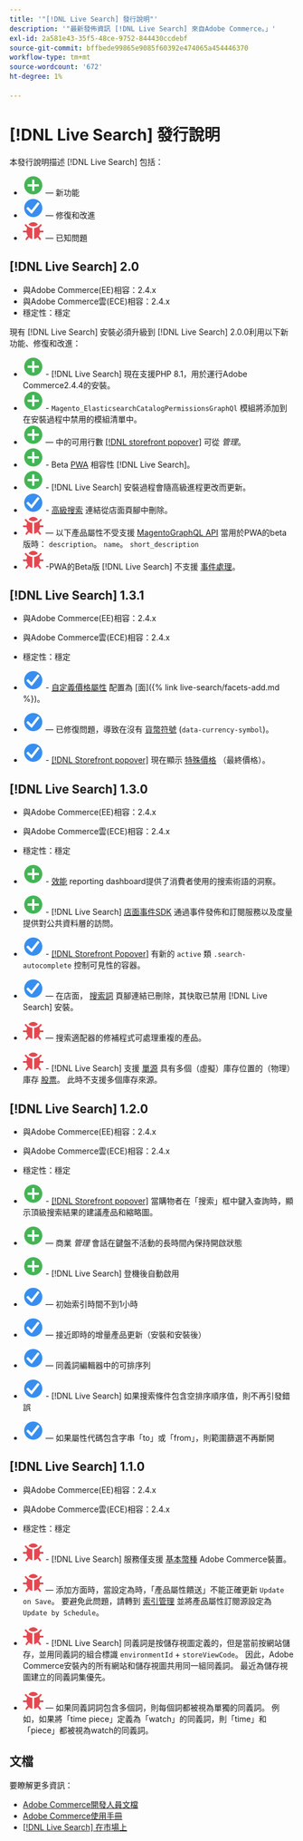 ```yaml
---
title: '"[!DNL Live Search] 發行說明"'
description: '"最新發佈資訊 [!DNL Live Search] 來自Adobe Commerce。」'
exl-id: 2a581e43-35f5-48ce-9752-844430ccdebf
source-git-commit: bffbede99865e9085f60392e474065a454446370
workflow-type: tm+mt
source-wordcount: '672'
ht-degree: 1%

---
```


# [!DNL Live Search] 發行說明

本發行說明描述 [!DNL Live Search] 包括：

* ![新建](../assets/new.svg)  — 新功能
* ![修復](../assets/fix.svg)  — 修復和改進
* ![蟲](../assets/bug.svg)  — 已知問題

## [!DNL Live Search] 2.0

* 與Adobe Commerce(EE)相容：2.4.x
* 與Adobe Commerce雲(ECE)相容：2.4.x
* 穩定性：穩定

現有 [!DNL Live Search] 安裝必須升級到 [!DNL Live Search] 2.0.0利用以下新功能、修復和改進：

* ![新建](../assets/new.svg) - [!DNL Live Search] 現在支援PHP 8.1，用於運行Adobe Commerce2.4.4的安裝。
* ![新建](../assets/new.svg) - `Magento_ElasticsearchCatalogPermissionsGraphQl` 模組將添加到在安裝過程中禁用的模組清單中。
* ![新建](../assets/new.svg)  — 中的可用行數 [[!DNL storefront popover]](quick-tour.md) 可從 *管理*。
* ![新建](../assets/new.svg) - Beta [PWA](https://developer.adobe.com/commerce/pwa-studio/) 相容性 [!DNL Live Search]。
* ![新建](../assets/new.svg) - [!DNL Live Search] 安裝過程會隨高級進程更改而更新。
* ![修復](../assets/fix.svg) - [高級搜索](https://docs.magento.com/user-guide/catalog/search-advanced.html) 連結從店面頁腳中刪除。
* ![蟲](../assets/bug.svg)  — 以下產品屬性不受支援 [MagentoGraphQL API](https://devdocs.magento.com/guides/v2.4/graphql) 當用於PWA的beta版時： `description`。 `name`。 `short_description`
* ![蟲](../assets/bug.svg) -PWA的Beta版 [!DNL Live Search] 不支援 [事件處理](https://devdocs.magento.com/shared-services/storefront-events-sdk.html)。

## [!DNL Live Search] 1.3.1

* 與Adobe Commerce(EE)相容：2.4.x
* 與Adobe Commerce雲(ECE)相容：2.4.x
* 穩定性：穩定

* ![修復](../assets/fix.svg) - [自定義價格屬性](https://docs.magento.com/user-guide/stores/attributes-input-types.html) 配置為 [面]({% link live-search/facets-add.md %})。
* ![修復](../assets/fix.svg)  — 已修復問題，導致在沒有 [貨幣符號](https://docs.magento.com/user-guide/stores/currency-symbols.html) (`data-currency-symbol`)。
* ![修復](../assets/fix.svg) - [[!DNL Storefront popover]](storefront-popover.md) 現在顯示 [特殊價格](https://docs.magento.com/user-guide/catalog/product-price-special.html) （最終價格）。

## [!DNL Live Search] 1.3.0

* 與Adobe Commerce(EE)相容：2.4.x
* 與Adobe Commerce雲(ECE)相容：2.4.x
* 穩定性：穩定

* ![新建](../assets/new.svg) - [效能](performance.md) reporting dashboard提供了消費者使用的搜索術語的洞察。
* ![新建](../assets/new.svg) - [!DNL Live Search] [店面事件SDK](https://devdocs.magento.com/shared-services/storefront-events-sdk.html) 通過事件發佈和訂閱服務以及度量提供對公共資料層的訪問。
* ![修復](../assets/fix.svg) - [[!DNL Storefront Popover]](https://devdocs.magento.com/live-search/storefront-popover.html) 有新的 `active` 類 `.search-autocomplete` 控制可見性的容器。
* ![修復](../assets/fix.svg)  — 在店面， [搜索詞](https://docs.magento.com/user-guide/marketing/search-terms-popular.html) 頁腳連結已刪除，其快取已禁用 [!DNL Live Search] 安裝。
* ![蟲](../assets/bug.svg)  — 搜索適配器的修補程式可處理重複的產品。
* ![蟲](../assets/bug.svg) - [!DNL Live Search] 支援 [單源](https://docs.magento.com/user-guide/catalog/inventory-sources.html) 具有多個（虛擬）庫存位置的（物理）庫存 [股票](https://docs.magento.com/user-guide/catalog/inventory-stock.html)。 此時不支援多個庫存來源。

## [!DNL Live Search] 1.2.0

* 與Adobe Commerce(EE)相容：2.4.x
* 與Adobe Commerce雲(ECE)相容：2.4.x
* 穩定性：穩定

* ![新建](../assets/new.svg) - [[!DNL Storefront popover]](storefront-popover.md) 當購物者在「搜索」框中鍵入查詢時，顯示頂級搜索結果的建議產品和縮略圖。
* ![新建](../assets/new.svg)  — 商業 *管理* 會話在鍵盤不活動的長時間內保持開啟狀態
* ![新建](../assets/new.svg) - [!DNL Live Search] 登機後自動啟用
* ![修復](../assets/fix.svg)  — 初始索引時間不到1小時
* ![修復](../assets/fix.svg)  — 接近即時的增量產品更新（安裝和安裝後）
* ![修復](../assets/fix.svg)  — 同義詞編輯器中的可排序列
* ![修復](../assets/fix.svg) - [!DNL Live Search] 如果搜索條件包含空排序順序值，則不再引發錯誤
* ![修復](../assets/fix.svg)  — 如果屬性代碼包含字串「to」或「from」，則範圍篩選不再斷開

## [!DNL Live Search] 1.1.0

* 與Adobe Commerce(EE)相容：2.4.x
* 與Adobe Commerce雲(ECE)相容：2.4.x
* 穩定性：穩定

* ![蟲](../assets/bug.svg) - [!DNL Live Search] 服務僅支援 [基本幣種](https://docs.magento.com/user-guide/stores/currency-configuration.html) Adobe Commerce裝置。
* ![蟲](../assets/bug.svg)  — 添加方面時，當設定為時，「產品屬性饋送」不能正確更新 `Update on Save`。 要避免此問題，請轉到 [索引管理](https://docs.magento.com/user-guide/system/index-management.html) 並將產品屬性訂閱源設定為 `Update by Schedule`。
* ![蟲](../assets/bug.svg) - [!DNL Live Search] 同義詞是按儲存視圖定義的，但是當前按網站儲存，並用同義詞的組合標識 `environmentId` + `storeViewCode`。 因此，Adobe Commerce安裝內的所有網站和儲存視圖共用同一組同義詞。 最近為儲存視圖建立的同義詞集優先。
* ![蟲](../assets/bug.svg)  — 如果同義詞詞包含多個詞，則每個詞都被視為單獨的同義詞。 例如，如果將「time piece」定義為「watch」的同義詞，則「time」和「piece」都被視為watch的同義詞。

## 文檔

要瞭解更多資訊：

* [Adobe Commerce開發人員文檔](https://devdocs.magento.com/)
* [Adobe Commerce使用手冊](https://docs.magento.com/user-guide/)
* [[!DNL Live Search] 在市場上](https://marketplace.magento.com/magento-live-search.html)
